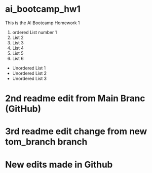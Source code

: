 # ai_bootcamp_hw1
This is the AI Bootcamp Homework 1

1. ordered List number 1
2. List 2
3. List 3
4. List 4
5. List 5
6. List 6

* Unordered List 1
* Unordered List 2
* Unordered List 3


# 2nd readme edit from Main Branc (GitHub)
# 3rd readme edit change from new tom_branch branch
# New edits made in Github
